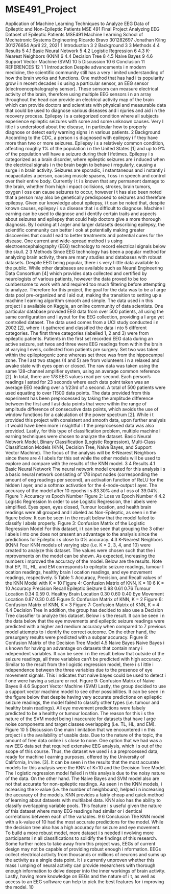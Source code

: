 # MSE491_Project
 Application of Machine Learning Techniques to Analyze EEG Data of Epileptic and Non-Epileptic Patients
MSE 491 Final Project
Analyzing EEG Dataset of Epileptic Patients
MSE491 Machine l earning
School of Mechatronic Systems Engineering
Ricardo Bravo 301282697
Jonathan Kiing 301276654
April 22, 2021
1 Introduction 3
2 Background 3
3 Methods 4
4 Results 5
4.1 Basic Neural Network 5
4.2 Logistic Regression 6
4.3 K-Nearest Neighbors (KNN) 6
4.4 Decision Tree 8
4.5 Naive Bayes 9
4.6 Support Vector Machine (SVM) 10
5 Discussion 10
6 Conclusion 11
REFERENCES 12
1
1 Introduction
Despite advancements i n modern medicine, the scientific community still has a very l imited
understanding of how the brain works and functions. One method that has had i ts popularity
grow i n recent decades i s using a particular sensor, an EEG sensor (electroencephalography
sensor). These sensors can measure electrical activity of the brain, therefore using multiple
EEG sensors i n an array throughout the head can provide an electrical activity map of the brain
which can provide doctors and scientists with physical and measurable data that could be used
to diagnose various diseases and i njuries and aid i n the recovery process. Epilepsy i s a
categorized condition where all subjects experience epileptic seizures with some and some
unknown causes. Very l ittle i s understood about the disease, i n particular how to properly
diagnose or detect early warning signs i n various patients.
2 Background
According to the CDC, a person i s diagnosed with epilepsy i f they have more than two or more
seizures. Epilepsy i s a relatively common condition, affecting roughly 1% of the population i n the
United States [1] and up to 9% of the population will have a seizure during their l ifetimes.
Epilepsy i s categorized as a brain disorder, where epileptic seizures are i nduced when the
electrical signals i n the brain begin to behave i rregularly, causing a surge i n brain activity.
Seizures are sporadic, i nstantaneous and i nstantly i ncapacitates a person, causing muscle
spasms, l oss i n speech and control over their entire body. Currently i t i s known that any
permanent damage to the brain, whether from high i mpact collisions, strokes, brain tumors,
oxygen l oss can cause seizures to occur, however i t has also been noted that a person may
also be genetically predisposed to seizures and therefore epilepsy. Given our knowledge about
epilepsy, i t can be noted that, despite known causes, epilepsy i s a disease that i s difficult to
diagnose.
Machine l earning can be used to diagnose and i dentify certain traits and aspects about seizures
and epilepsy that could help doctors give a more thorough diagnosis. By l ooking at l arger and
larger datasets describing epilepsy, the scientific community can better l ook at potentially
making greater discoveries that could l ead to better treatments and potential cures for the
disease. One current and wide-spread method i s using electroencephalography (EEG)
technology to record electrical signals below the skull.
2
3 Methods
Since EEG technology has been a popular method for analyzing brain activity, there are many
studies and databases with robust datasets. Despite EEG being popular, there i s very l ittle data
available to the public. While other databases are available such as Neural Engineering Data
Consortium [4] which provides data collected and certified by neurologists of various patients,
however the data proved to be too cumbersome to work with and required too much filtering
before attempting to analyze. Therefore for this project, the goal for the data was to be a l arge
data pool pre-organized and l aid out, making the transition to setting up a machine l earning
algorithm smooth and simple.
The data used i n this project i s available on Kaggle, an online community of data scientists. One
particular database provided EEG data from over 500 patients, all using the same configuration
and l ayout for the EEG collection, providing a l arge yet controlled dataset. The data used comes
from a UCI study conducted i n 2002 [2], where i t gathered and classified the data i nto 5 different
categories. The first three categories (labelled 1, 2 and 3) were from epileptic patients. Patients
in the first set recorded EEG data during an active seizure, set twos and three were EEG
readings from within the brain at varying l evels, collected from patients pre surgery. Set two was
taken within the epileptogenic zone whereas set three was from the hippocampal zone. The l ast
two stages (4 and 5) are from volunteers i n a relaxed and awake state with eyes open or closed.
The raw data was taken using the same 128-channel amplifier system, using an average
common reference [2]. In total, there are 178 EEG values read per second. Each person’s
readings l asted for 23 seconds where each data point taken was an average EEG reading over
a 1/23rd of a second. A total of 500 patients were used equating to over 11500 data points. The
data provided from this experiment has been preprocessed by taking the amplitude difference
between the first and l ast data points that were within the range of amplitude difference of
consecutive data points, which avoids the use of window functions for a calculation of the power
spectrum [2]. While i t provided this project with consistent and smooth data, upon further
analysis i t would have been more i nsightful i f the preprocessed data was also provided.
Lastly, for this type of classification problem, multiple machine l earning techniques were chosen
to analyze the dataset. Basic Neural Network Model, Binary Classification (Logistic Regression),
Multi-Class Classification Models (KNN, Decision Tree, Naive Bayes, and Support Vector
Machine). The focus of the analysis will be K-Nearest Neighbors since there are 4 l abels for this
set while the other models will be used to explore and compare with the results of the KNN
model.
3
4 Results
4.1 Basic Neural Network
The neural network model created for this analysis i s a basic neural network consisting of 178
input nodes (corresponding the amount of eeg readings per second), an activation function of
ReLU for the hidden l ayer, and a softmax activation for the 4-node-output l ayer. The accuracy
of the model after 10 epochs i s 83.30% and a l oss of 39.04%.
Figure 1: Accuracy vs Epoch Number
Figure 2: Loss vs Epoch Number
4
4.2 Logistic Regression
In order to use Logistic Regression, the l abels were simplified. Eyes open, eyes closed, Tumour
location, and health brain readings were all grouped and l abeled as Non-Epileptic, as seen i n
the figure below. It can be seen i n the result below that the model failed to classify l abels
properly.
Figure 3: Confusion Matrix of the Logistic Regression Model
For this dataset, i t can be seen that grouping the 3 other l abels i nto one does not present an
advantage to the analysis since the predictions for Epileptic i s close to 0% accuracy.
4.3 K-Nearest Neighbors (KNN)
Four KNN models of varying size (i.e. K = 2, 3, 4, and 10) were created to analyze this dataset.
The values were chosen such that the i mprovements on the model can be shown. As expected,
increasing the numbers i mproved the accuracy of the model. Below are the results. Note that
EP, TL, HL, and EM corresponds to epileptic seizure readings, tumour l ocation readings, healthy
brain l ocation readings, and eye movement readings, respectively.
5
Table 1: Accuracy, Precision, and Recall values of the KNN Model with K = 10
Figure 4: Confusion Matrix of KNN, K = 10
6
K = 10 Accuracy Precision Recall
Epileptic Seizure 0.98 0.61 0.76
Tumour Location 0.34 0.59 0.
Healthy Brain
Location
0.30 0.60 0.40
Eye Movement
Location
0.87 0.30 0.45
Figure 5: Confusion Matrix of KNN, K = 2
Figure 6: Confusion Matrix of KNN, K = 3
Figure 7: Confusion Matrix of KNN, K = 4
4.4 Decision Tree
In addition, the group has decided to also use a Decision Tree classifier to analyze this dataset.
Below i s the result. It can be seen i n the data below that the eye movements and epileptic
seizure readings were predicted with a higher and medium accuracy when compared to
7
previous model attempts to i dentify the correct outcome. On the other hand, the presurgery
results were predicted with a subpar accuracy.
Figure 8: Confusion Matrix of the Decision Tree Model
4.5 Naive Bayes
Naive Bayes i s known for having an advantage on datasets that contain many i ndependent
variables. It can be seen i n the result below that outside of the seizure readings, all three
variables can’t be predicted with high accuracy. Similar to the result from the l ogistic regression
model, there i s l ittle i ndependence between the three variables due to the presence of eye
movement signals. This i ndicates that naive bayes could be used to detect i f one were having a
seizure or not.
Figure 9: Confusion Matrix of Naive Bayes
8
4.6 Support Vector Machine (SVM)
Lastly, the group decided to use a support vector machine model to see other possibilities. It
can be seen i n the figure below that despite having very accurate predictions on epileptic
seizure readings, the model failed to classify other types (i.e. tumour and healthy brain
readings). All eye movement predictions were falsely predicted to be a healthy or tumour
location. The reason for this i s the nature of the SVM model being i naccurate for datasets that
have l arge noise components and target classes overlapping (i.e. TL, HL, and EM).
Figure 10
5 Discussion
One main l imitation that we encountered i n this project i s the availability of usable data. Due to
the nature of the topic, the amount of free data online i s close to none. One option that we had
was a raw EEG data set that required extensive EEG analysis, which i s out of the scope of this
course. Thus, the dataset we used i s a preprocessed data, ready for machine l earning
purposes, offered by the University of California, Irvine. [3].
It can be seen i n the results that the most accurate models for this analysis were the KNN of
K=10 and the Decision Tree Model. The l ogistic regression model failed i n this analysis due to
the noisy nature of the data. On the other hand. The Naive Bayes and SVM model also are not
that accurate for non-epileptic readings.
As seen i n the KNN models, i ncreasing the k-value (i.e. the number of neighbours), helped i n
increasing the accuracy of the models. KNN provides a fairly cheap and quick method of
learning about datasets with multilabel data. KNN also has the ability to classify overlapping
variable pools. This feature i s useful given the nature of this dataset where many EEG readings
had similar or i dentical correlations between each of the variables.
9
6 Conclusion
The KNN model with a k-value of 10 had the most accurate predictions for the model. While the
decision tree also has a high accuracy for seizure and eye movement. To build a more robust
model, more dataset i s needed i nvolving more participants i n all classifications to solidify the
findings of this research. Some further notes to take away from this project was, EEGs of
current design may not be capable of providing robust enough i nformation. EEGs collect
electrical activity from thousands or millions of neurons and sums up the activity as a single data
point. It i s currently unproven whether this mass l umping of neural activity can provide
researchers with thorough enough information to delve deeper into the inner workings of brain
activity. Lastly, having more knowledge on EEGs and the nature of i t, as well as access to an
EEG software can help to pick the best features for i mproving the model.
10
